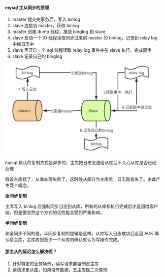 #### mysql 主从同步的原理

1. master 提交完事务后，写入 binlog
2. slave 连接到 master，获取 binlog
3. master 创建 dump 线程，推送 binglog 到 slave
4. slave 启动一个 IO 线程读取同步过来的 master 的 binlog，记录到 relay log 中继日志中
5. slave 再开启一个 sql 线程读取 relay log 事件并在 slave 执行，完成同步
6. slave 记录自己的 binglog



<img src="..\resource\mysql主从同步.jpg" alt="img" style="zoom:80%;" />



mysql 默认的复制方式是异步的，主库把日志发送给从库后不关心从库是否已经处理

假设主库挂了，从库处理失败了，这时候从库升为主库后，日志就丢失了。由此产生两个概念。

**全同步复制**

主库写入 binlog 后强制同步日志到从库，所有的从库都执行完成后才返回给客户端，但是很显然这个方式的话性能会受到严重影响。

**半同步复制**

和全同步不同的是，半同步复制的逻辑是这样，从库写入日志成功后返回 ACK 确认给主库，主库收到至少一个从库的确认就认为写操作完成。





#### 那主从的延迟怎么解决呢？

1. 针对特定的业务场景，读写请求都强制走主库
2. 读请求走从库，如果没有数据，去主库做二次查询